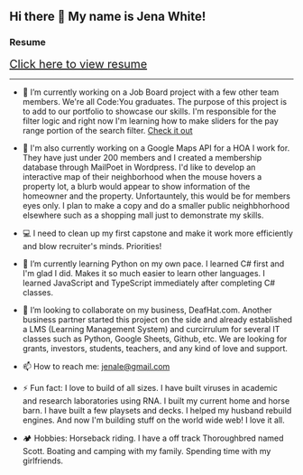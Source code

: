 ## Hi there 👋 My name is Jena White!

### Resume
<a href="https://docs.google.com/document/d/1M87g6YuT3bHZ9XaYRpp1XTtAyO0rvu9y1J--rSLfmqw/edit?usp=sharing" style="font-size:20px;">Click here to view resume</a>

---


- 🔭 I’m currently working on a Job Board project with a few other team members.  We're all Code:You graduates.  The purpose of this project is to add to our portfolio to showcase our skills.  I'm responsible for the filter logic and right now I'm learning how to make sliders for the pay range portion of the search filter.  [Check it out](https://github.com/dmorton714/CodeYouJobBoard)

- 🔭 I'm also currently working on a Google Maps API for a HOA I work for.  They have just under 200 members and I created a membership database through MailPoet in Wordpress.  I'd like to develop an interactive map of their neighborhood when the mouse hovers a property lot, a blurb would appear to show information of the homeowner and the property. Unfortauntely, this would be for members eyes only.  I plan to make a copy and do a smaller public neighbhorhood elsewhere such as a shopping mall just to demonstrate my skills.

- 💻 I need to clean up my first capstone and make it work more efficiently and blow recruiter's minds.  Priorities! 

- 🌱 I’m currently learning Python on my own pace. I learned C# first and I'm glad I did.  Makes it so much easier to learn other languages. I learned JavaScript and TypeScript immediately after completing C# classes.

- 👯 I’m looking to collaborate on my business, DeafHat.com.  Another business partner started this project on the side and already established a LMS (Learning Management System) and curcirrulum for several IT classes such as Python, Google Sheets, Github, etc. We are looking for grants, investors, students, teachers, and any kind of love and support. 

- 📫 How to reach me: jenale@gmail.com 

- ⚡ Fun fact: I love to build of all sizes.  I have built viruses in academic and research laboratories using RNA.  I built my current home and horse barn.  I have built a few playsets and decks. I helped my husband rebuild engines. And now I'm building stuff on the world wide web!  I love it all.

- 🏕️ Hobbies: Horseback riding.  I have a off track Thoroughbred named Scott. Boating and camping with my family. Spending time with my girlfriends.


<!--# Your Name

<p align="center">
<img alt="Brisk Logo" src="https://avatars2.githubusercontent.com/u/24192742?s=460&v=4" data-canonical-src="https://raw.githubusercontent.com/apsrcreatix/Brisk/master/assets/brand-resource/brisk%402x.png" width="200" height="200" />
</p>

<p>
Lorem ipsum dolor sit amet, consectetur adipiscing elit, sed do eiusmod tempor incididunt ut labore et dolore magna aliqua. Enim eu turpis egestas pretium aenean. Dis parturient montes nascetur ridiculus mus mauris vitae. Duis ultricies lacus sed turpis tincidunt id aliquet. Phasellus vestibulum lorem sed risus ultricies tristique nulla.
</p>

  - [EXPERIENCE](#experience)
    - [**Company,** Location — *Job Title*](#company-location--job-title)
  - [EDUCATION](#education)
  - [PROJECTS](#projects)
    - [**Project Name**](#project-name)
  - [SKILLS](#skills)
    - [FRONTEND](#frontend)
    - [BACKEND](#backend)
    - [PROGRAMMING LANGUAGES](#programming-languages)
  - [AWARDS/ACHIEVEMENTS](#awardsachievements)
    - [*Award Title*](#award-title)
  - [CERTIFICATIONS](#certifications)
    - [*Title*](#title)
  - [LANGUAGES](#languages)
  - [SOCIAL LINKS](#social-links)
  - [CONTACT ME](#contact-me)
  
## EXPERIENCE

### **Company,** Location — *Job Title*

MONTH 20XX - MONTH 20XX

* Lorem ipsum dolor sit amet, consectetur adipiscing elit, sed do eiusmod tempor incididunt ut labore et dolore magna aliqua. Enim eu turpis egestas pretium aenean.
* Lorem ipsum dolor sit amet, consectetur adipiscing elit, sed do eiusmod tempor incididunt ut labore et dolore magna aliqua. Enim eu turpis egestas pretium aenean.
* Lorem ipsum dolor sit amet, consectetur adipiscing elit, sed do eiusmod tempor incididunt ut labore et dolore magna aliqua. Enim eu turpis egestas pretium aenean.
* Lorem ipsum dolor sit amet, consectetur adipiscing elit, sed do eiusmod tempor incididunt ut labore et dolore magna aliqua. Enim eu turpis egestas pretium aenean.
* Lorem ipsum dolor sit amet, consectetur adipiscing elit, sed do eiusmod tempor incididunt ut labore et dolore magna aliqua. Enim eu turpis egestas pretium aenean.

## EDUCATION

| Place  | Location | Degree | Year Of Passing | Percentage/Grade/CGPA |
|  :---:  |  :---:  |  :---:  |  :---:  |  :---:  |
| University/College/School  | College Location   | Bachelors/Masters  | 20XX  | 100%/O/10  |

## PROJECTS

### [**Project Name**](https://github.com/apsrcreatix/resume-md)

*Detail*

Lorem ipsum dolor sit amet, consectetuer adipiscing elit.

## SKILLS

### FRONTEND
* Skill I
* Skill II
* Skill III

### BACKEND
* Skill I
* Skill II
* Skill III

### PROGRAMMING LANGUAGES
* Skill I
* Skill II
* Skill III

## AWARDS/ACHIEVEMENTS

### *Award Title*
MONTH 20XX

Lorem ipsum dolor sit amet, consectetur adipiscing elit, sed do eiusmod tempor incididunt ut labore et dolore magna aliqua. Enim eu turpis egestas pretium aenean.

## CERTIFICATIONS

### *Title*
MONTH 20XX

Lorem ipsum dolor sit amet, consectetur adipiscing elit, sed do eiusmod tempor incididunt ut labore et dolore magna aliqua. Enim eu turpis egestas pretium aenean

## LANGUAGES

* English
* Hindi
* French

## SOCIAL LINKS

* [Twitter](https:/www.twitter.com/)
* [Github](https:/www.github.com/)
* [Linkedin](https:/www.linkedin.com/)

## CONTACT ME

* [ADDRESS GOES HERE](https://maps.google.com)
* +911234567890
* [mail@mail.com](mailto:apsrcreatix@gmail.com)
